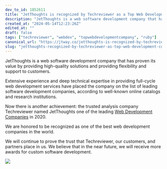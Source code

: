 ```yaml
---
dev_to_id: 1852611
title: "JetThoughts is recognized by Techreviewer as a Top Web Development Company in 2020"
description: "JetThoughts is a web software development company that has proven its value by providing high-quality..."
created_at: "2024-05-14T12:23:26Z"
edited_at: ""
draft: false
tags: ["techreviewer", "webdev", "topwebdevelopmentcompany", "ruby"]
canonical_url: "https://jtway.co/jetthoughts-is-recognized-by-techreviewer-as-a-top-web-development-company-in-2020-765c8b7894c6"
slug: "jetthoughts-recognized-by-techreviewer-as-top-web-development-company-in-2020-webdev"
---
```

JetThoughts is a web software development company that has proven its value by providing high-quality solutions and providing flexibility and support to customers.

Extensive experience and deep technical expertise in providing full-cycle web development services have placed the company on the list of leading software development companies, according to well-known online catalogs and research institutions.

Now there is another achievement: the trusted analysis company Techreviewer named JetThoughts one of the leading [Web Development Companies](https://techreviewer.co/top-web-development-companies) in 2020.

We are honored to be recognized as one of the best web development companies in the world.

We will continue to prove the trust that Techreviewer, our customers, and partners place in us. We believe that in the near future, we will receive more awards for custom software development.

![](https://cdn-images-1.medium.com/max/2000/1*QWOUi7tuml-L1iJHHHYqkw.png)
